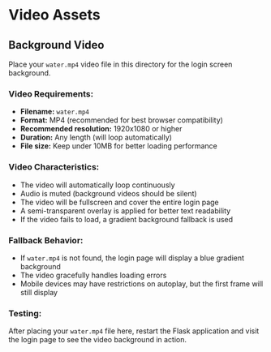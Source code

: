 # Video Assets

## Background Video

Place your `water.mp4` video file in this directory for the login screen background.

### Video Requirements:
- **Filename:** `water.mp4`
- **Format:** MP4 (recommended for best browser compatibility)
- **Recommended resolution:** 1920x1080 or higher
- **Duration:** Any length (will loop automatically)
- **File size:** Keep under 10MB for better loading performance

### Video Characteristics:
- The video will automatically loop continuously
- Audio is muted (background videos should be silent)
- The video will be fullscreen and cover the entire login page
- A semi-transparent overlay is applied for better text readability
- If the video fails to load, a gradient background fallback is used

### Fallback Behavior:
- If `water.mp4` is not found, the login page will display a blue gradient background
- The video gracefully handles loading errors
- Mobile devices may have restrictions on autoplay, but the first frame will still display

### Testing:
After placing your `water.mp4` file here, restart the Flask application and visit the login page to see the video background in action.